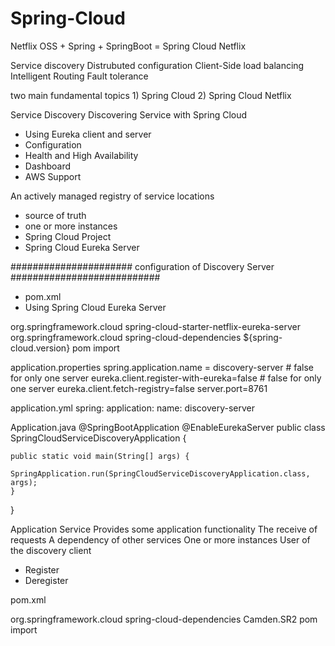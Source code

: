 # Spring-Cloud

Netflix OSS + Spring + SpringBoot = Spring Cloud Netflix

Service discovery
Distrubuted configuration
Client-Side load balancing
Intelligent Routing
Fault tolerance

two main fundamental topics 1) Spring Cloud 2) Spring Cloud Netflix


Service Discovery
Discovering Service with Spring Cloud
- Using Eureka client and server
- Configuration
- Health and High Availability
- Dashboard
- AWS Support

An actively managed registry of service locations
- source of truth
- one or more instances
- Spring Cloud Project
- Spring Cloud Eureka Server


###################### configuration of Discovery Server ###########################

- pom.xml
- Using Spring Cloud Eureka Server

<dependency>
			<groupId>org.springframework.cloud</groupId>
			<artifactId>spring-cloud-starter-netflix-eureka-server</artifactId>
</dependency>

<dependencyManagement>
		<dependencies>
			<dependency>
				<groupId>org.springframework.cloud</groupId>
				<artifactId>spring-cloud-dependencies</artifactId>
				<version>${spring-cloud.version}</version>
				<type>pom</type>
				<scope>import</scope>
			</dependency>
		</dependencies>
 </dependencyManagement>


application.properties
spring.application.name = discovery-server  # false for only one server
eureka.client.register-with-eureka=false # false for only one server
eureka.client.fetch-registry=false
server.port=8761

application.yml
spring:
 application:
  name: discovery-server
  
  
Application.java
@SpringBootApplication
@EnableEurekaServer
public class SpringCloudServiceDiscoveryApplication {

	public static void main(String[] args) {
		SpringApplication.run(SpringCloudServiceDiscoveryApplication.class, args);
	}

}


Application Service
Provides some application functionality
The receive of requests 
A dependency of other services 
One or more instances
User of the discovery client
- Register
- Deregister

pom.xml

<dependencyManagement>
	<dependencies>
		<dependency>
			<groupId>org.springframework.cloud</groupId>
			<artifactId>spring-cloud-dependencies</artficatId>
			<version>Camden.SR2</version>
			<type>pom</type>
			<scope>import</scope>
		</dependency>
	</dependencies>
</dependencyManagement>
	
  
